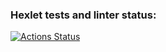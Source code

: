 ### Hexlet tests and linter status:
[![Actions Status](https://github.com/Ksuniqum23/frontend-project-11/actions/workflows/hexlet-check.yml/badge.svg)](https://github.com/Ksuniqum23/frontend-project-11/actions)